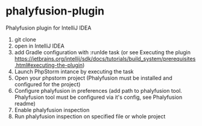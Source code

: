 # phalyfusion-plugin
Phalyfusion plugin for IntelliJ IDEA 
1. git clone
2. open in IntelliJ IDEA
3. add Gradle configuration with :runIde task 
(or see Executing the plugin https://jetbrains.org/intellij/sdk/docs/tutorials/build_system/prerequisites.html#executing-the-plugin)
4. Launch PhpStorm intance by executing the task
5. Open your phpstorm project (Phalyfusion must be installed and configured for the project)
5. Configure phalyfusion in preferences (add path to phalyfusion tool. Phalyfusion tool must be configured via it's config, see Phalyfusion readme)
6. Enable phalyfusion inspection
7. Run phalyfusion inspection on specified file or whole project
